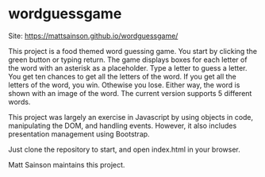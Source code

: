 # wordguessgame
Site: https://mattsainson.github.io/wordguessgame/

This project is a food themed word guessing game. You start by clicking the green button or typing return.
The game displays boxes for each letter of the word with an asterisk as a placeholder.
Type a letter to guess a letter. You get ten chances to get all the letters of the word.
If you get all the letters of the word, you win. Othewise you lose. Either way, the word is shown with an image of the word.
The current version supports 5 different words.

This project was largely an exercise in Javascript by using objects in code, manipulating the DOM, and handling events.
However, it also includes presentation management using Bootstrap.

Just clone the repository to start, and open index.html in your browser.

Matt Sainson maintains this project.
